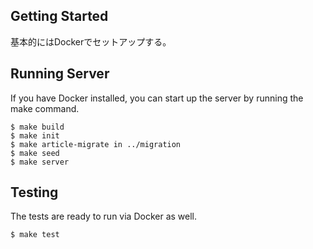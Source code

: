 ## Getting Started

基本的にはDockerでセットアップする。

## Running Server
If you have Docker installed, you can start up the server by running the make command.

```
$ make build
$ make init
$ make article-migrate in ../migration
$ make seed
$ make server
```

## Testing
The tests are ready to run via Docker as well.

```
$ make test
```

